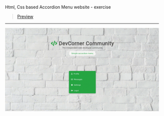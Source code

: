 Html, Css based Accordion Menu website - exercise
> [Preview](https://r4nd3l.github.io/AccordionMenu/)
---

![AccordionMenu](https://github.com/r4nd3l/AccordionMenu/blob/master/img/sample.gif)
